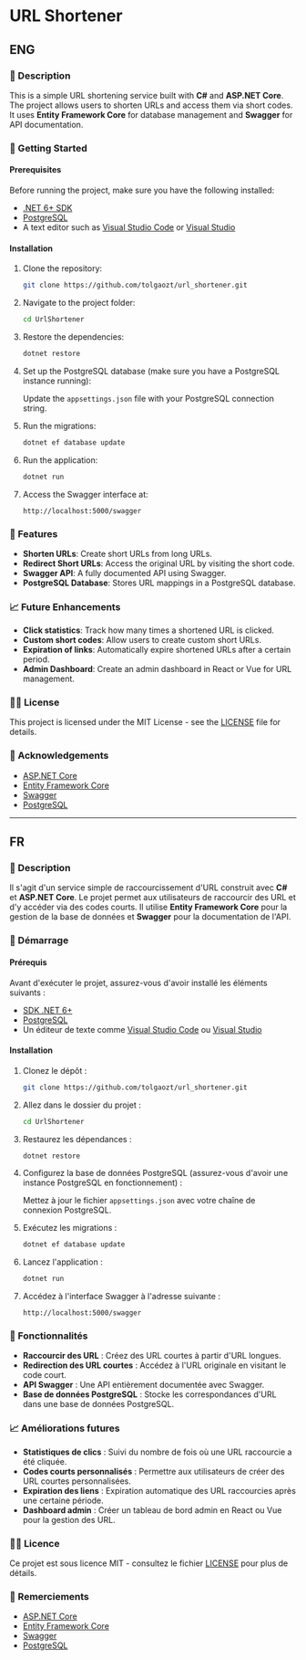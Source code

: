 # URL Shortener

## ENG

### 🚀 Description

This is a simple URL shortening service built with **C#** and **ASP.NET Core**. The project allows users to shorten URLs and access them via short codes. It uses **Entity Framework Core** for database management and **Swagger** for API documentation.

### 🔧 Getting Started

#### Prerequisites

Before running the project, make sure you have the following installed:

- [.NET 6+ SDK](https://dotnet.microsoft.com/download/dotnet)
- [PostgreSQL](https://www.postgresql.org/download/)
- A text editor such as [Visual Studio Code](https://code.visualstudio.com/) or [Visual Studio](https://visualstudio.microsoft.com/)

#### Installation

1. Clone the repository:

   ```bash
   git clone https://github.com/tolgaozt/url_shortener.git
   ```

2. Navigate to the project folder:

   ```bash
   cd UrlShortener
   ```

3. Restore the dependencies:

   ```bash
   dotnet restore
   ```

4. Set up the PostgreSQL database (make sure you have a PostgreSQL instance running):

   Update the `appsettings.json` file with your PostgreSQL connection string.

5. Run the migrations:

   ```bash
   dotnet ef database update
   ```

6. Run the application:

   ```bash
   dotnet run
   ```

7. Access the Swagger interface at:

   ```
   http://localhost:5000/swagger
   ```

### 🚀 Features

- **Shorten URLs**: Create short URLs from long URLs.
- **Redirect Short URLs**: Access the original URL by visiting the short code.
- **Swagger API**: A fully documented API using Swagger.
- **PostgreSQL Database**: Stores URL mappings in a PostgreSQL database.

### 📈 Future Enhancements

- **Click statistics**: Track how many times a shortened URL is clicked.
- **Custom short codes**: Allow users to create custom short URLs.
- **Expiration of links**: Automatically expire shortened URLs after a certain period.
- **Admin Dashboard**: Create an admin dashboard in React or Vue for URL management.

### 🧑‍💻 License

This project is licensed under the MIT License - see the [LICENSE](LICENSE) file for details.

### 🤝 Acknowledgements

- [ASP.NET Core](https://dotnet.microsoft.com/apps/aspnet)
- [Entity Framework Core](https://docs.microsoft.com/en-us/ef/core/)
- [Swagger](https://swagger.io/)
- [PostgreSQL](https://www.postgresql.org/)

---

## FR

### 🚀 Description

Il s'agit d'un service simple de raccourcissement d'URL construit avec **C#** et **ASP.NET Core**. Le projet permet aux utilisateurs de raccourcir des URL et d'y accéder via des codes courts. Il utilise **Entity Framework Core** pour la gestion de la base de données et **Swagger** pour la documentation de l'API.

### 🔧 Démarrage

#### Prérequis

Avant d'exécuter le projet, assurez-vous d'avoir installé les éléments suivants :

- [SDK .NET 6+](https://dotnet.microsoft.com/download/dotnet)
- [PostgreSQL](https://www.postgresql.org/download/)
- Un éditeur de texte comme [Visual Studio Code](https://code.visualstudio.com/) ou [Visual Studio](https://visualstudio.microsoft.com/)

#### Installation

1. Clonez le dépôt :

   ```bash
   git clone https://github.com/tolgaozt/url_shortener.git
   ```

2. Allez dans le dossier du projet :

   ```bash
   cd UrlShortener
   ```

3. Restaurez les dépendances :

   ```bash
   dotnet restore
   ```

4. Configurez la base de données PostgreSQL (assurez-vous d'avoir une instance PostgreSQL en fonctionnement) :

   Mettez à jour le fichier `appsettings.json` avec votre chaîne de connexion PostgreSQL.

5. Exécutez les migrations :

   ```bash
   dotnet ef database update
   ```

6. Lancez l'application :

   ```bash
   dotnet run
   ```

7. Accédez à l'interface Swagger à l'adresse suivante :

   ```
   http://localhost:5000/swagger
   ```

### 🚀 Fonctionnalités

- **Raccourcir des URL** : Créez des URL courtes à partir d'URL longues.
- **Redirection des URL courtes** : Accédez à l'URL originale en visitant le code court.
- **API Swagger** : Une API entièrement documentée avec Swagger.
- **Base de données PostgreSQL** : Stocke les correspondances d'URL dans une base de données PostgreSQL.

### 📈 Améliorations futures

- **Statistiques de clics** : Suivi du nombre de fois où une URL raccourcie a été cliquée.
- **Codes courts personnalisés** : Permettre aux utilisateurs de créer des URL courtes personnalisées.
- **Expiration des liens** : Expiration automatique des URL raccourcies après une certaine période.
- **Dashboard admin** : Créer un tableau de bord admin en React ou Vue pour la gestion des URL.

### 🧑‍💻 Licence

Ce projet est sous licence MIT - consultez le fichier [LICENSE](LICENSE) pour plus de détails.

### 🤝 Remerciements

- [ASP.NET Core](https://dotnet.microsoft.com/apps/aspnet)
- [Entity Framework Core](https://docs.microsoft.com/fr-fr/ef/core/)
- [Swagger](https://swagger.io/)
- [PostgreSQL](https://www.postgresql.org/)
